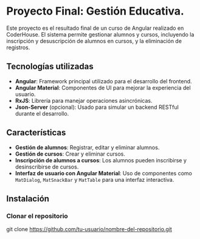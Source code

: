 # Proyecto Final: Gestión Educativa.

Este proyecto es el resultado final de un curso de Angular realizado en CoderHouse. 
El sistema permite gestionar alumnos y cursos, incluyendo la inscripción y desuscripción de alumnos en cursos, y la eliminación de registros.

## Tecnologías utilizadas

- **Angular**: Framework principal utilizado para el desarrollo del frontend.
- **Angular Material**: Componentes de UI para mejorar la experiencia del usuario.
- **RxJS**: Librería para manejar operaciones asincrónicas.
- **Json-Server** (opcional): Usado para simular un backend RESTful durante el desarrollo.

## Características

- **Gestión de alumnos**: Registrar, editar y eliminar alumnos.
- **Gestión de cursos**: Crear y eliminar cursos.
- **Inscripción de alumnos a cursos**: Los alumnos pueden inscribirse y desinscribirse de cursos.
- **Interfaz de usuario con Angular Material**: Uso de componentes como `MatDialog`, `MatSnackBar` y `MatTable` para una interfaz interactiva.

## Instalación

### Clonar el repositorio

   git clone https://github.com/tu-usuario/nombre-del-repositorio.git

